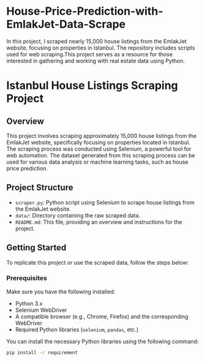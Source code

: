 # House-Price-Prediction-with-EmlakJet-Data-Scrape
In this project, I scraped nearly 15,000 house listings from the EmlakJet website, focusing on properties in Istanbul. The repository includes scripts used for web scraping.This project serves as a resource for those interested in gathering and working with real estate data using Python.

# Istanbul House Listings Scraping Project

## Overview

This project involves scraping approximately 15,000 house listings from the EmlakJet website, specifically focusing on properties located in Istanbul. The scraping process was conducted using Selenium, a powerful tool for web automation. The dataset generated from this scraping process can be used for various data analysis or machine learning tasks, such as house price prediction.

## Project Structure

- `scraper.py`: Python script using Selenium to scrape house listings from the EmlakJet website.
- `data/`: Directory containing the raw scraped data.
- `README.md`: This file, providing an overview and instructions for the project.

## Getting Started

To replicate this project or use the scraped data, follow the steps below:

### Prerequisites

Make sure you have the following installed:

- Python 3.x
- Selenium WebDriver
- A compatible browser (e.g., Chrome, Firefox) and the corresponding WebDriver
- Required Python libraries (`selenium`, `pandas`, etc.)

You can install the necessary Python libraries using the following command:

```bash
pip install -r requirement
